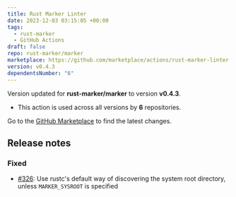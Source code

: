 ```yaml
---
title: Rust Marker Linter
date: 2023-12-03 03:15:05 +00:00
tags:
  - rust-marker
  - GitHub Actions
draft: false
repo: rust-marker/marker
marketplace: https://github.com/marketplace/actions/rust-marker-linter
version: v0.4.3
dependentsNumber: "6"
---
```



Version updated for **rust-marker/marker** to version **v0.4.3**.
- This action is used across all versions by **6** repositories.

Go to the [GitHub Marketplace](https://github.com/marketplace/actions/rust-marker-linter) to find the latest changes.

## Release notes

[#326]: https://github.com/rust-marker/marker/pull/326

### Fixed

- [#326]: Use rustc's default way of discovering the system root directory, unless `MARKER_SYSROOT` is specified
